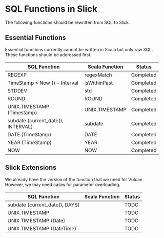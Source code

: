  SQL Functions in Slick 
==========================

The following functions should be rewritten from SQL to Slick.

## Essential Functions

Essential functions currently cannot be written in Scala but only raw SQL. These functions should be addressed first.

| SQL Function                        | Scala Function        | Status             | 
| ----------------------------------- | --------------------- | -------------------| 
| REGEXP                              | regexMatch            | Completed          |
| TimeStamp > Now () - Interval       | isWithinPast          | Completed          |
| STDDEV                              | std                   | Completed          |
| ROUND                               | ROUND                 | Completed          |
| UNIX.TIMESTAMP (Timestamp)          | UNIX.TIMESTAMP        | Completed          |
| subdate (current_date(), INTERVAL)  | subdate               | Completed          |
| DATE (TimeStamp)                    | DATE                  | Completed          |
| YEAR (TimeStamp)                    | YEAR                  | Completed          |
| NOW                                 | NOW                   | Completed          |



## Slick Extensions

We already have the version of the function that we need for Vulcan.
However, we may need cases for parameter overloading.

| SQL Function                        | Scala Function        | Status             | 
| ----------------------------------- | --------------------- | -------------------| 
| subdate (current_date(), DAYS)      |                       | TODO               |
| UNIX.TIMESTAMP                      |                       | TODO               |
| UNIX.TIMESTAMP (Date)               |                       | TODO               |
| UNIX.TIMESTAMP (DateTime)           |                       | TODO               |
